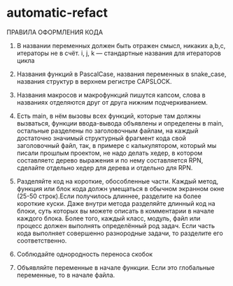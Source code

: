 # automatic-refact
ПРАВИЛА ОФОРМЛЕНИЯ КОДА
1. В названии переменных должен быть отражен смысл, никаких a,b,c,
итераторы не в счёт. i, j, k — стандартные названия для итераторов цикла

2. Названия функций в PascalCase, названия переменных в snake_case, 
названия структур в верхнем регистре CAPSLOCK.

3. Названия макросов и макрофункций пишутся капсом,
слова в названиях отделяются друг от друга нижним подчеркиванием.

4. Есть main, в нём вызовы всех функций, которые там должны вызваться,
функции ввода-вывода объявлены и определены в main, остальные разделены
по заголовочным файлам, на каждый достаточно значимый структурный 
фрагмент кода свой заголовочный файл, так, в примере с калькулятором,
который мы писали прошлым проектом, не надо делать хедер, в котором 
составляетс дерево выражения и по нему составляется RPN, сделайте 
отдельно хедер для дерева и отдельно для RPN.

5. Разделяйте код на короткие, обособленные части.
Каждый метод, функция или блок кода должн умещаться в обычном 
экранном окне (25-50 строк).Если получилось длиннее, разделите
на более короткие куски. Даже внутри метода разделяйте длинный
код на блоки, суть которых вы можете описать в комментарии в 
начале каждого блока.
Более того, каждый класс, модуль, файл или процесс должен выполнять
определённый род задач. Если часть кода выполняет совершенно 
разнородные задачи, то разделите его соответственно.

6. Соблюдайте однородность переноса скобок 

7. Объявляйте переменные в начале функции. Если это глобальные переменные, то в начале файла.
